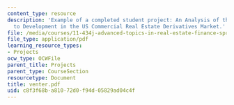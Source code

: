 ```yaml
---
content_type: resource
description: 'Example of a completed student project: An Analysis of the Barriers
  to Development in the US Commercial Real Estate Derivatives Market.'
file: /media/courses/11-434j-advanced-topics-in-real-estate-finance-spring-2007/c8f3f68ba81072d0f94d05829ad04c4f_venter.pdf
file_type: application/pdf
learning_resource_types:
- Projects
ocw_type: OCWFile
parent_title: Projects
parent_type: CourseSection
resourcetype: Document
title: venter.pdf
uid: c8f3f68b-a810-72d0-f94d-05829ad04c4f
---
```

